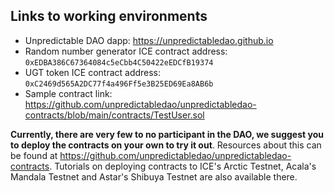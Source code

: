 ## Links to working environments

* Unpredictable DAO dapp: https://unpredictabledao.github.io
* Random number generator ICE contract address: `0xEDBA386C67364084c5eCbb4C50422eEDCfB19374`
* UGT token ICE contract address: `0xC2469d565A2DC77f4a496Ff5e3B25ED69Ea8AB6b`
* Sample contract link: https://github.com/unpredictabledao/unpredictabledao-contracts/blob/main/contracts/TestUser.sol

**Currently, there are very few to no participant in the DAO, we suggest you to deploy the contracts on your own to try it out**. Resources about this can be found at https://github.com/unpredictabledao/unpredictabledao-contracts. Tutorials on deploying contracts to ICE's Arctic Testnet, Acala's Mandala Testnet and Astar's Shibuya Testnet are also available there.
